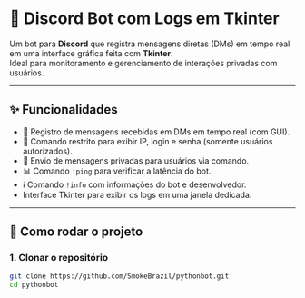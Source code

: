 # 🤖 Discord Bot com Logs em Tkinter

Um bot para **Discord** que registra mensagens diretas (DMs) em tempo real em uma interface gráfica feita com **Tkinter**.  
Ideal para monitoramento e gerenciamento de interações privadas com usuários.

---

## ✨ Funcionalidades
- 📩 Registro de mensagens recebidas em DMs em tempo real (com GUI).
- 🔑 Comando restrito para exibir IP, login e senha (somente usuários autorizados).
- 💬 Envio de mensagens privadas para usuários via comando.
- 📊 Comando `!ping` para verificar a latência do bot.
- ℹ️ Comando `!info` com informações do bot e desenvolvedor.
- Interface Tkinter para exibir os logs em uma janela dedicada.

---

## 🚀 Como rodar o projeto

### 1. Clonar o repositório
```bash
git clone https://github.com/SmokeBrazil/pythonbot.git
cd pythonbot
